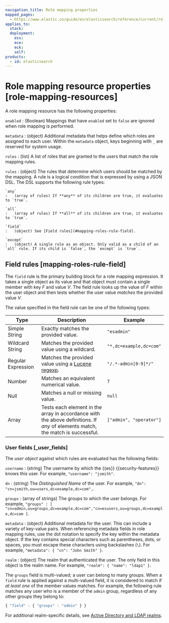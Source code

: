 ```yaml
---
navigation_title: Role mapping properties
mapped_pages:
  - https://www.elastic.co/guide/en/elasticsearch/reference/current/role-mapping-resources.html
applies_to:
  stack:
  deployment:
    ess:
    ece:
    eck:
    self:
products:
  - id: elasticsearch
---
```


# Role mapping resource properties [role-mapping-resources]

A role mapping resource has the following properties:

`enabled`
:   (Boolean)  Mappings that have `enabled` set to `false` are ignored when role mapping is performed.

`metadata`
:   (object) Additional metadata that helps define which roles are assigned to each user. Within the `metadata` object, keys beginning with `_` are reserved for system usage.

`roles`
:   (list) A list of roles that are granted to the users that match the role mapping rules.

`rules`
:   (object) The rules that determine which users should be matched by the mapping. A rule is a logical condition that is expressed by using a JSON DSL. The DSL supports the following rule types:

    `any`
    :   (array of rules) If **any** of its children are true, it evaluates to `true`.

    `all`
    :   (array of rules) If **all** of its children are true, it evaluates to `true`.

    `field`
    :   (object) See [Field rules](#mapping-roles-rule-field).

    `except`
    :   (object) A single rule as an object. Only valid as a child of an `all` rule. If its child is `false`, the `except` is `true`.



## Field rules [mapping-roles-rule-field]

The `field` rule is the primary building block for a role mapping expression. It takes a single object as its value and that object must contain a single member with key *F* and value *V*. The field rule looks up the value of *F* within the user object and then tests whether the user value *matches* the provided value *V*.

The value specified in the field rule can be one of the following types:

| Type | Description | Example |
| --- | --- | --- |
| Simple String | Exactly matches the provided value. | `"esadmin"` |
| Wildcard String | Matches the provided value using a wildcard. | `"*,dc=example,dc=com"` |
| Regular Expression | Matches the provided value using a                       [Lucene regexp](elasticsearch://reference/query-languages/query-dsl/regexp-syntax.md). | `"/.*-admin[0-9]*/"` |
| Number | Matches an equivalent numerical value. | `7` |
| Null | Matches a null or missing value. | `null` |
| Array | Tests each element in the array in                      accordance with the above definitions.                      If *any* of elements match, the match is successful. | `["admin", "operator"]` |


### User fields [_user_fields]

The *user object* against which rules are evaluated has the following fields:

`username`
:   (string) The username by which the {{es}} {{security-features}} knows this user. For example, `"username": "jsmith"`.

`dn`
:   (string) The *Distinguished Name* of the user. For example, `"dn": "cn=jsmith,ou=users,dc=example,dc=com",`.

`groups`
:   (array of strings) The groups to which the user belongs. For example, `"groups" : [ "cn=admin,ou=groups,dc=example,dc=com","cn=esusers,ou=groups,dc=example,dc=com ]`.

`metadata`
:   (object) Additional metadata for the user. This can include a variety of key-value pairs. When referencing metadata fields in role mapping rules, use the dot notation to specify the key within the metadata object. If the key contains special characters such as parentheses, dots, or spaces, you must escape these characters using backslashes (`\`). For example, `"metadata": { "cn": "John Smith" }`.

`realm`
:   (object) The realm that authenticated the user. The only field in this object is the realm name. For example, `"realm": { "name": "ldap1" }`.

The `groups` field is multi-valued; a user can belong to many groups. When a `field` rule is applied against a multi-valued field, it is considered to match if *at least one* of the member values matches. For example, the following rule matches any user who is a member of the `admin` group, regardless of any other groups they belong to:

```js
{ "field" : { "groups" : "admin" } }
```

For additional realm-specific details, see [Active Directory and LDAP realms](../../../deploy-manage/users-roles/cluster-or-deployment-auth/mapping-users-groups-to-roles.md#ldap-role-mapping).


